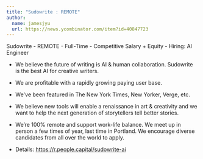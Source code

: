 ```yaml
---
title: "Sudowrite : REMOTE"
author:
  name: jamesjyu
  url: https://news.ycombinator.com/item?id=40847723
---
```

Sudowrite - REMOTE - Full-Time - Competitive Salary + Equity - Hiring: AI Engineer

- We believe the future of writing is AI &amp; human collaboration. Sudowrite is the best AI for creative writers.

- We are profitable with a rapidly growing paying user base.

- We&#x27;ve been featured in The New York Times, New Yorker, Verge, etc.

- We believe new tools will enable a renaissance in art &amp; creativity and we want to help the next generation of storytellers tell better stories.

- We’re 100% remote and support work-life balance. We meet up in person a few times of year, last time in Portland. We encourage diverse candidates from all over the world to apply.

- Details: <a href="https:&#x2F;&#x2F;r.people.capital&#x2F;sudowrite-ai" rel="nofollow">https:&#x2F;&#x2F;r.people.capital&#x2F;sudowrite-ai</a>
